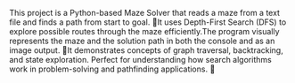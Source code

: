 This project is a Python-based Maze Solver that reads a maze from a text file and finds a path from start to goal. 🧩It uses Depth-First Search (DFS) to explore possible routes through the maze efficiently.The program visually represents the maze and the solution path in both the console and as an image output. 🧠It demonstrates concepts of graph traversal, backtracking, and state exploration.
Perfect for understanding how search algorithms work in problem-solving and pathfinding applications. 🚀
